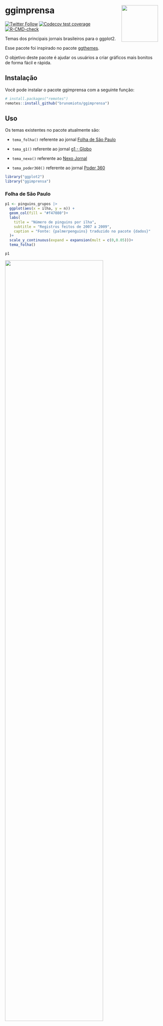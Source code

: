 
<!-- README.md is generated from README.Rmd. Please edit that file -->

# **ggimprensa** <img src="man/figures/logo.png" align="right" height="120" />

<!-- badges: start -->

[![Twitter
Follow](https://img.shields.io/twitter/follow/BrunoHMioto?color=%2315202B&label=Seguir%20%40BrunoHMioto&style=social)](https://twitter.com/BrunoHMioto)
[![Codecov test
coverage](https://codecov.io/gh/brunomioto/ggimprensa/branch/master/graph/badge.svg)](https://app.codecov.io/gh/brunomioto/ggimprensa?branch=master)
[![R-CMD-check](https://github.com/brunomioto/ggimprensa/actions/workflows/R-CMD-check.yaml/badge.svg)](https://github.com/brunomioto/ggimprensa/actions/workflows/R-CMD-check.yaml)
<!-- badges: end -->

Temas dos principais jornais brasileiros para o ggplot2.

Esse pacote foi inspirado no pacote
[ggthemes](https://github.com/jrnold/ggthemes).

O objetivo deste pacote é ajudar os usuários a criar gráficos mais
bonitos de forma fácil e rápida.

## Instalação

Você pode instalar o pacote ggimprensa com a seguinte função:

``` r
# install.packages("remotes")
remotes::install_github("brunomioto/ggimprensa")
```

## Uso

Os temas existentes no pacote atualmente são:

- `tema_folha()` referente ao jornal [Folha de São
  Paulo](https://www.folha.uol.com.br/)

- `tema_g1()` referente ao jornal [g1 - Globo](https://g1.globo.com/)

- `tema_nexo()` referente ao [Nexo
  Jornal](https://www.nexojornal.com.br/)

- `tema_poder360()` referente ao jornal [Poder
  360](https://www.poder360.com.br/)

``` r
library("ggplot2")
library("ggimprensa")
```

### Folha de São Paulo

``` r
p1 <- pinguins_grupos |> 
  ggplot(aes(x = ilha, y = n)) +
  geom_col(fill = "#f47080")+
  labs(
    title = "Número de pinguins por ilha",
    subtitle = "Registros feitos de 2007 a 2009",
    caption = "Fonte: {palmerpenguins} traduzido no pacote {dados}"
  )+
  scale_y_continuous(expand = expansion(mult = c(0,0.05)))+
  tema_folha()

p1
```

<img src="man/figures/README-exemplo_folha-1.png" width="80%" />

#### Paleta de cores - Folha de São Paulo

Para a Folha, também é possível colorir os gráficos com a paleta de
cores do jornal. Para isso, utilize a função `scale_fill_folha()` para
preenchimentos e `scale_color_folha()` para contornos.

``` r
p1_paleta <- pinguins |> 
  group_by(especie, ilha) |> 
  count() |> 
  ggplot(aes(x = ilha, y = n)) +
  geom_col(aes(fill = especie))+
  labs(
    title = "Número de pinguins por ilha",
    subtitle = "Registros feitos de 2007 a 2009",
    caption = "Fonte: {palmerpenguins} traduzido no pacote {dados}"
  )+
  scale_y_continuous(expand = expansion(mult = c(0,0.05)))+
  scale_fill_folha()+
  tema_folha()

p1_paleta
```

<img src="man/figures/README-paleta_folha-1.png" width="80%" />

### G1

``` r
p2 <-  pinguins_grupos |> 
  ggplot(aes(x = ilha, y = n)) +
  geom_col(fill = "#c6160d")+
  labs(
    title = "Número de pinguins por ilha",
    subtitle = "Registros feitos de 2007 a 2009",
    caption = "Fonte: {palmerpenguins} traduzido no pacote {dados}"
  )+
  scale_y_continuous(expand = expansion(mult = c(0,0.05)))+
  tema_g1()

p2
```

<img src="man/figures/README-exemplo_g1-1.png" width="80%" />

### Nexo

``` r
p3 <-  pinguins_grupos |> 
  ggplot(aes(x = ilha, y = n)) +
  geom_col(fill = "#15c5ce")+
  labs(
    title = "Número de pinguins por ilha",
    subtitle = "Registros feitos de 2007 a 2009",
    caption = "Fonte: {palmerpenguins} traduzido no pacote {dados}"
  )+
  scale_y_continuous(expand = expansion(mult = c(0,0.05)))+
  tema_nexo()

p3
```

<img src="man/figures/README-exemplo_nexo-1.png" width="80%" />

### Poder 360

``` r
p4 <-  pinguins_grupos |> 
  ggplot(aes(x = ilha, y = n)) +
  geom_col(fill = "#fd541e")+
  labs(
    title = "Número de pinguins por ilha",
    subtitle = "Registros feitos de 2007 a 2009",
    caption = "Fonte: {palmerpenguins} traduzido no pacote {dados}"
  )+
  scale_y_continuous(expand = expansion(mult = c(0,0.05)))+
  tema_poder360()

p4
```

<img src="man/figures/README-exemplo_poder360-1.png" width="80%" />

Caso queira adicionar a faixa superior ao gráfico, utilize a função
`linha_poder360()`

``` r
linha_poder360(p4)
```

<img src="man/figures/README-linha-1.png" width="80%" />

## Sobre fake news

Todos sabemos que as **fake news** são um problema nos dias de hoje, e
alguns podem levantar o (válido) ponto sobre este pacote contribuir com
isso. No entanto, alguns pontos devem ser levados em consideração:

- O pacote [ggthemes](https://github.com/jrnold/ggthemes) já existe há
  um bom tempo, com temas dos principais jornais do mundo.

- Para criar uma notícia falsa, é muito mais simples criar uma montagem
  com o tema dos gráficos do que programar com ggplot2. Além disso,
  sabemos que uma simples montagem já é mais que o suficiente para uma
  notícia falsa circular.

- O **objetivo** principal deste pacote é ajudar os usuários a criar
  gráficos mais bonitos de forma fácil e rápida. Não são todos os
  usuários que sabem quais as melhores práticas de visualização de
  dados, mas reconhecem que alguns jornais brasileiros fazem um ótimo
  trabalho e podem utilizar isso como um ponto de partida.

## Melhorias e sugestões

Tem alguma ideia para o pacote ou sugestão de como posso melhorá-lo?
Crie uma nova [issue](https://github.com/brunomioto/ggimprensa/issues)
para que eu possa ajudar!

## Créditos

Esse pacote foi criado por [Bruno
Mioto](https://twitter.com/BrunoHMioto)

A hex logo foi criada por [Ícaro
Bernardes](https://twitter.com/IcaroBSC)
